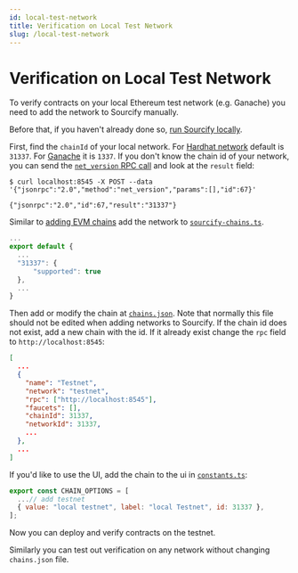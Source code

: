```yaml
---
id: local-test-network
title: Verification on Local Test Network
slug: /local-test-network
---
```


# Verification on Local Test Network

To verify contracts on your local Ethereum test network (e.g. Ganache) you need to add the network to Sourcify manually.

Before that, if you haven't already done so, [run Sourcify locally](/docs/run-locally).

First, find the `chainId` of your local network. For [Hardhat network](https://hardhat.org/hardhat-network/reference/#chainid) default is `31337`. For [Ganache](https://github.com/trufflesuite/ganache) it is `1337`. If you don't know the chain id of your network, you can send the [`net_version` RPC call](https://eth.wiki/json-rpc/API#net_version) and look at the `result` field:

```
$ curl localhost:8545 -X POST --data '{"jsonrpc":"2.0","method":"net_version","params":[],"id":67}'

{"jsonrpc":"2.0","id":67,"result":"31337"}
```

Similar to [adding EVM chains](/docs/chain-support) add the network to [`sourcify-chains.ts`](https://github.com/ethereum/sourcify/blob/master/services/core/src/sourcify-chains.ts).

```js
...
export default {
  ...
  "31337": {
      "supported": true
  },
  ...
}
```

Then add or modify the chain at [`chains.json`](https://github.com/ethereum/sourcify/blob/master/services/core/src/chains.json). Note that normally this file should not be edited when adding networks to Sourcify. If the chain id does not exist, add a new chain with the id. If it already exist change the `rpc` field to `http://localhost:8545`:

```json
[
  ...
  {
    "name": "Testnet",
    "network": "testnet",
    "rpc": ["http://localhost:8545"],
    "faucets": [],
    "chainId": 31337,
    "networkId": 31337,
    ...
  },
  ...
]

```

If you'd like to use the UI, add the chain to the ui in [`constants.ts`](https://github.com/ethereum/sourcify/blob/master/ui/src/common/constants.ts):

```js
export const CHAIN_OPTIONS = [
  ...// add testnet
  { value: "local testnet", label: "local Testnet", id: 31337 },
];
```

Now you can deploy and verify contracts on the testnet.

Similarly you can test out verification on any network without changing `chains.json` file.
